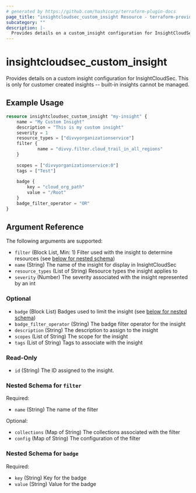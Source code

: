 ```yaml
---
# generated by https://github.com/hashicorp/terraform-plugin-docs
page_title: "insightcloudsec_custom_insight Resource - terraform-provider-insightcloudsec"
subcategory: ""
description: |-
  Provides details on a custom_insight configuration for InsightCloudSec.
---
```


# insightcloudsec_custom_insight

Provides details on a custom insight configuration for InsightCloudSec.  This is only for customer created insights -- built-in insights cannot be managed.

## Example Usage
```terraform
resource insightcloudsec_custom_insight "my-insight" {
    name = "My Custom Insight"
    description = "This is my custom insight"
    severity = 1
    resource_types = ["divvyorganizationservice"]
    filter {
            name = "divvy.filter.cloud_trail_in_all_regions"
    }
    
    scopes = ["divvyorganizationservice:0"]
    tags = ["Test"]
    
    badge {
        key = "cloud_org_path"
        value = "/Root"
    }
    badge_filter_operator = "OR"
}
```

## Argument Reference

The following arguments are supported: 

- `filter` (Block List, Min: 1) Filter used with the insight to determine resources (see [below for nested schema](#nestedblock--filter))
- `name` (String) The name of the insight for display in InsightCloudSec
- `resource_types` (List of String) Resource types the insight applies to
- `severity` (Number) The severity associated with the insight represented by an int

### Optional

- `badge` (Block List) Badges used to limit the insight (see [below for nested schema](#nestedblock--badge))
- `badge_filter_operator` (String) The badge filter operator for the insight
- `description` (String) The description to assign to the insight
- `scopes` (List of String) The scope for the insight
- `tags` (List of String) Tags to associate with the insight

### Read-Only

- `id` (String) The ID assigned to the insight.

<a id="nestedblock--filter"></a>
### Nested Schema for `filter`

Required:

- `name` (String) The name of the filter

Optional:

- `collections` (Map of String) The collections associated with the filter
- `config` (Map of String) The configuration of the filter


<a id="nestedblock--badge"></a>
### Nested Schema for `badge`

Required:

- `key` (String) Key for the badge
- `value` (String) Value for the badge


